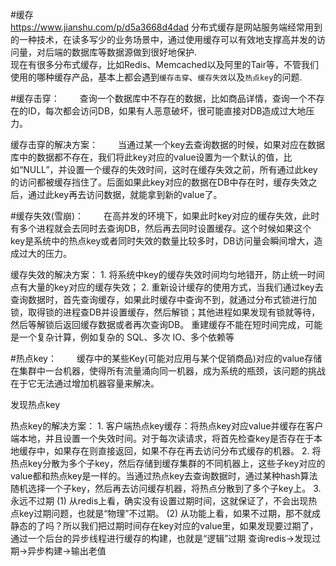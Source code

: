 
#缓存  
    https://www.jianshu.com/p/d5a3668d4dad
分布式缓存是网站服务端经常用到的一种技术，在读多写少的业务场景中，通过使用缓存可以有效地支撑高并发的访问量，对后端的数据库等数据源做到很好地保护.  
现在有很多分布式缓存，比如Redis、Memcached以及阿里的Tair等，不管我们使用的哪种缓存产品，基本上都会遇到`缓存击穿`、`缓存失效`以及`热点key`的问题.  

#缓存击穿：
　　查询一个数据库中不存在的数据，比如商品详情，查询一个不存在的ID，每次都会访问DB，如果有人恶意破坏，很可能直接对DB造成过大地压力。

缓存击穿的解决方案：
　　当通过某一个key去查询数据的时候，如果对应在数据库中的数据都不存在，我们将此key对应的value设置为一个默认的值，比如“NULL”，并设置一个缓存的失效时间，这时在缓存失效之前，所有通过此key的访问都被缓存挡住了。后面如果此key对应的数据在DB中存在时，缓存失效之后，通过此key再去访问数据，就能拿到新的value了。

#缓存失效(雪崩)：
　　在高并发的环境下，如果此时key对应的缓存失效，此时有多个进程就会去同时去查询DB，然后再去同时设置缓存。这个时候如果这个key是系统中的热点key或者同时失效的数量比较多时，DB访问量会瞬间增大，造成过大的压力。

缓存失效的解决方案：
    1. 将系统中key的缓存失效时间均匀地错开，防止统一时间点有大量的key对应的缓存失效；
    2. 重新设计缓存的使用方式，当我们通过key去查询数据时，首先查询缓存，如果此时缓存中查询不到，就通过分布式锁进行加锁，取得锁的进程查DB并设置缓存，然后解锁；其他进程如果发现有锁就等待，然后等解锁后返回缓存数据或者再次查询DB。
        重建缓存不能在短时间完成，可能是一个复杂计算，例如复杂的 SQL、多次 IO、多个依赖等

#热点key：
　　缓存中的某些Key(可能对应用与某个促销商品)对应的value存储在集群中一台机器，使得所有流量涌向同一机器，成为系统的瓶颈，该问题的挑战在于它无法通过增加机器容量来解决。

发现热点key

热点key的解决方案：
    1. 客户端热点key缓存：将热点key对应value并缓存在客户端本地，并且设置一个失效时间。对于每次读请求，将首先检查key是否存在于本地缓存中，如果存在则直接返回，如果不存在再去访问分布式缓存的机器。
    2. 将热点key分散为多个子key，然后存储到缓存集群的不同机器上，这些子key对应的value都和热点key是一样的。当通过热点key去查询数据时，通过某种hash算法随机选择一个子key，然后再去访问缓存机器，将热点分散到了多个子key上。
    3. 永远不过期
          (1) 从redis上看，确实没有设置过期时间，这就保证了，不会出现热点key过期问题，也就是“物理”不过期。
           (2) 从功能上看，如果不过期，那不就成静态的了吗？所以我们把过期时间存在key对应的value里，如果发现要过期了，通过一个后台的异步线程进行缓存的构建，也就是“逻辑”过期
                查询redis->发现过期->异步构建->输出老值
